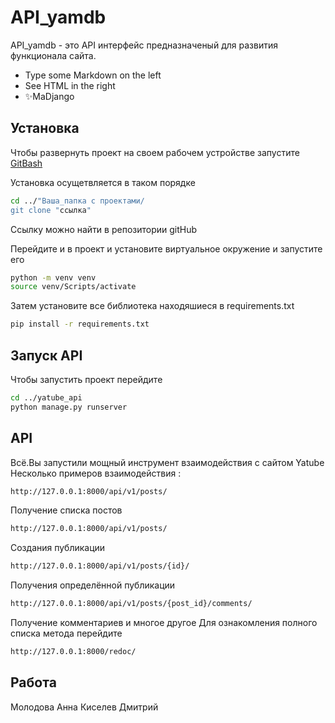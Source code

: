 # API_yamdb


API_yamdb - это API интерфейс предназначеный для развития функционала сайта.

- Type some Markdown on the left
- See HTML in the right
- ✨MaDjango


## Установка 

Чтобы развернуть проект на своем рабочем устройстве запустите [GitBash](https://git-scm.com/downloads)

Установка осущетвляется в таком порядке 

```sh
cd ../"Ваша_папка с проектами/
git clone "ссылка"
```

Ссылку можно найти в репозитории gitHub

Перейдите и в проект и установите виртуальное окружение и запустите его

```sh
python -m venv venv
source venv/Scripts/activate
```

Затем установите все библиотека находяшиеся в requirements.txt

```sh
pip install -r requirements.txt
```

## Запуск API 

Чтобы запустить проект перейдите 

```sh
cd ../yatube_api
python manage.py runserver 
```

## API

Всё.Вы запустили мощный инструмент взаимодействия с сайтом Yatube
Несколько примеров взаимодействия :
```sh
http://127.0.0.1:8000/api/v1/posts/
```
Получение списка постов 
```sh
http://127.0.0.1:8000/api/v1/posts/
```
Создания публикации 
```sh
http://127.0.0.1:8000/api/v1/posts/{id}/
```
Получения определённой публикации
```sh
http://127.0.0.1:8000/api/v1/posts/{post_id}/comments/
```
Получение комментариев и многое другое 
Для ознакомления полного списка метода перейдите 
```sh
http://127.0.0.1:8000/redoc/
```
## Работа
Молодова Анна
Киселев Дмитрий
